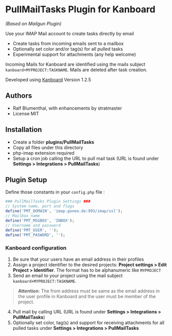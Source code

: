 PullMailTasks Plugin for Kanboard
============================
*(Based on Mailgun Plugin)*

Use your IMAP Mail account to create tasks directly by email

- Create tasks from incoming emails sent to a mailbox
- Optionally set color and/or tag(s) for all pulled tasks
- Experimental support for attachments (any help welcome)


Incoming Mails for Kanboard are identified using the mails subject `kanboard+MYPROJECT:TASKNAME`. Mails are deleted after task creation.


Developed using [Kanboard](https://kanboard.org) Version 1.2.5

Authors
------

- Ralf Blumenthal, with enhancements by stratmaster
- License MIT

Installation
------------

- Create a folder **plugins/PullMailTasks**
- Copy all files under this directory
- php-imap extension required
- Setup a cron job calling the URL to pull mail task (URL is found under **Settings > Integrations > PullMailTasks**)

Plugin Setup
-------------------------------------------

Define those constants in your `config.php` file :

```php
### PullMailTasks Plugin Settings ###
// System name, port and flags
define('PMT_DOMAIN', 'imap.goneo.de:993/imap/ssl');
// Mailbox name
define('PMT_MSGBOX', 'INBOX');
// Username and password
define('PMT_USER', '');
define('PMT_PASWORD', '');
```

### Kanboard configuration

1. Be sure that your users have an email address in their profiles
2. Assign a project identifier to the desired projects: **Project settings > Edit Project > Identifier**. The format has to be alphanumeric like `MYPROJECT`
3. Send an email to your project using the mail subject `kanboard+MYPROJECT:TASKNAME`.
> **Attention**: The from address must be same as the email address in the user profile in Kanboard and the user must be member of the project.
4. Pull mail by calling URL (URL is found under **Settings > Integrations > PullMailTasks**)
5. Optionally set color, tag(s) and support for receiving attachments for all pulled tasks under **Settings > Integrations > PullMailTasks**
